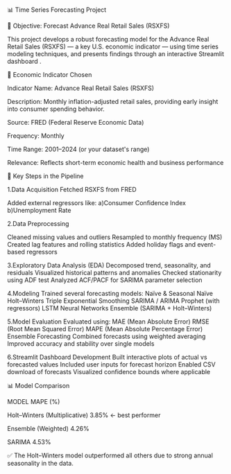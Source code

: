 📊 Time Series Forecasting Project


📘 Objective: Forecast Advance Real Retail Sales (RSXFS)

This project develops a robust forecasting model for the Advance Real Retail Sales (RSXFS) — a key U.S. economic indicator — using time series modeling techniques, and presents findings through an interactive Streamlit dashboard .

🎯 Economic Indicator Chosen

Indicator Name: Advance Real Retail Sales (RSXFS)

Description: Monthly inflation-adjusted retail sales, providing early insight into consumer spending behavior.

Source: FRED (Federal Reserve Economic Data)

Frequency: Monthly

Time Range: 2001–2024 (or your dataset's range)

Relevance: Reflects short-term economic health and business performance

🧹 Key Steps in the Pipeline

1.Data Acquisition
  Fetched RSXFS from FRED
  
  Added external regressors like:
    a)Consumer Confidence Index
    b)Unemployment Rate
    
2.Data Preprocessing

  Cleaned missing values and outliers
  Resampled to monthly frequency (MS)
  Created lag features and rolling statistics
  Added holiday flags and event-based regressors
  
3.Exploratory Data Analysis (EDA)
  Decomposed trend, seasonality, and residuals
  Visualized historical patterns and anomalies
  Checked stationarity using ADF test
  Analyzed ACF/PACF for SARIMA parameter selection
  
4.Modeling
  Trained several forecasting models:
  Naïve & Seasonal Naïve
  Holt–Winters Triple Exponential Smoothing
  SARIMA / ARIMA
  Prophet (with regressors)
  LSTM Neural Networks
  Ensemble (SARIMA + Holt–Winters)
  
5.Model Evaluation
  Evaluated using:
  MAE (Mean Absolute Error)
  RMSE (Root Mean Squared Error)
  MAPE (Mean Absolute Percentage Error)
  Ensemble Forecasting
  Combined forecasts using weighted averaging
  Improved accuracy and stability over single models
  
6.Streamlit Dashboard Development
  Built interactive plots of actual vs forecasted values
  Included user inputs for forecast horizon
  Enabled CSV download of forecasts
  Visualized confidence bounds where applicable
  
📊 Model Comparison


MODEL
MAPE (%)

Holt–Winters (Multiplicative)
3.85% ← best performer

Ensemble (Weighted)
4.26%

SARIMA
4.53%

✅ The Holt–Winters model outperformed all others due to strong annual seasonality in the data.
